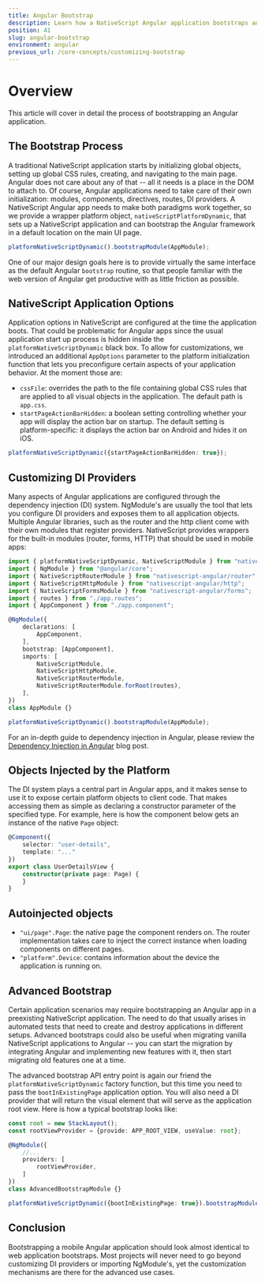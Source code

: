 ```yaml
---
title: Angular Bootstrap
description: Learn how a NativeScript Angular application bootstraps and how you can customize the process.
position: 41
slug: angular-bootstrap
environment: angular
previous_url: /core-concepts/customizing-bootstrap
---
```


# Overview

This article will cover in detail the process of bootstrapping an Angular application.


## The Bootstrap Process

A traditional NativeScript application starts by initializing global objects, setting up global CSS rules, creating, and navigating to the main page. Angular does not care about any of that -- all it needs is a place in the DOM to attach to. Of course, Angular applications need to take care of their own initialization: modules, components, directives, routes, DI providers. A NativeScript Angular app needs to make both paradigms work together, so we provide a wrapper platform object, `nativeScriptPlatformDynamic`, that sets up a NativeScript application and can bootstrap the Angular framework in a default location on the main UI page.

```typescript
platformNativeScriptDynamic().bootstrapModule(AppModule);
```

One of our major design goals here is to provide virtually the same interface as the default Angular `bootstrap` routine, so that people familiar with the web version of Angular get productive with as little friction as possible.

## NativeScript Application Options

Application options in NativeScript are configured at the time the application boots. That could be problematic for Angular apps since the usual application start up process is hidden inside the `platformNativeScriptDynamic` black box. To allow for customizations, we introduced an additional `AppOptions` parameter to the platform initialization function that lets you preconfigure certain aspects of your application behavior. At the moment those are:

* `cssFile`: overrides the path to the file containing global CSS rules that are applied to all visual objects in the application. The default path is `app.css`.
* `startPageActionBarHidden`: a boolean setting controlling whether your app will display the action bar on startup. The default setting is platform-specific: it displays the action bar on Android and hides it on iOS.

```typescript
platformNativeScriptDynamic({startPageActionBarHidden: true});
```

## Customizing DI Providers

Many aspects of Angular applications are configured through the dependency injection (DI) system. NgModule's are usually the tool that lets you configure DI providers and exposes them to all application objects. Multiple Angular libraries, such as the router and the http client come with their own modules that register providers. NativeScript provides wrappers for the built-in modules (router, forms, HTTP) that should be used in mobile apps:

```typescript
import { platformNativeScriptDynamic, NativeScriptModule } from "nativescript-angular/platform";
import { NgModule } from "@angular/core"; 
import { NativeScriptRouterModule } from "nativescript-angular/router";
import { NativeScriptHttpModule } from "nativescript-angular/http";
import { NativeScriptFormsModule } from "nativescript-angular/forms";
import { routes } from "./app.routes";
import { AppComponent } from "./app.component";

@NgModule({
    declarations: [
        AppComponent,
    ],
    bootstrap: [AppComponent],
    imports: [
        NativeScriptModule,
        NativeScriptHttpModule,
        NativeScriptRouterModule,
        NativeScriptRouterModule.forRoot(routes),
    ],
})
class AppModule {}

platformNativeScriptDynamic().bootstrapModule(AppModule);
```

For an in-depth guide to dependency injection in Angular, please review the [Dependency Injection in Angular](http://blog.thoughtram.io/angular/2015/05/18/dependency-injection-in-angular-2.html) blog post.

## Objects Injected by the Platform

The DI system plays a central part in Angular apps, and it makes sense to use it to expose certain platform objects to client code. That makes accessing them as simple as declaring a constructor parameter of the specified type. For example, here is how the component below gets an instance of the native `Page` object:

```typescript
@Component({
    selector: "user-details",
    template: "..."
})
export class UserDetailsView {
    constructor(private page: Page) {
    }
}
```

## Autoinjected objects

* `"ui/page".Page`: the native page the component renders on. The router implementation takes care to inject the correct instance when loading components on different pages.
* `"platform".Device`: contains information about the device the application is running on.

## Advanced Bootstrap

Certain application scenarios may require bootstrapping an Angular app in a preexisting NativeScript application. The need to do that usually arises in automated tests that need to create and destroy applications in different setups. Advanced bootstraps could also be useful when migrating vanilla NativeScript applications to Angular -- you can start the migration by integrating Angular and implementing new features with it, then start migrating old features one at a time.

The advanced bootstrap API entry point is again our friend the `platformNativeScriptDynamic` factory function, but this time you need to pass the `bootInExistingPage` application option. You will also need a DI provider that will return the visual element that will serve as the application root view. Here is how a typical bootstrap looks like:

```typescript
const root = new StackLayout();
const rootViewProvider = {provide: APP_ROOT_VIEW, useValue: root};

@NgModule({
    //...
    providers: [
        rootViewProvider,
    ]
})
class AdvancedBootstrapModule {}

platformNativeScriptDynamic({bootInExistingPage: true}).bootstrapModule(AdvancedBootstrapModule);
```

## Conclusion

Bootstrapping a mobile Angular application should look almost identical to web application bootstraps. Most projects will never need to go beyond customizing DI providers or importing NgModule's, yet the customization mechanisms are there for the advanced use cases.

